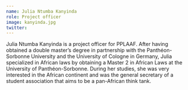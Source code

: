 ```yaml
---
name: Julia Ntumba Kanyinda
role: Project officer
image: kanyinda.jpg
twitter:
---
```

Julia Ntumba Kanyinda is a project officer for PPLAAF. After having obtained a double master’s degree in partnership with the Panthéon-Sorbonne University and the University of Cologne in Germany, Julia specialized in African laws by obtaining a Master 2 in African Laws at the University of Panthéon-Sorbonne. 
During her studies, she was very interested in the African continent and was the general secretary of a student association that aims to be a pan-African think tank.
